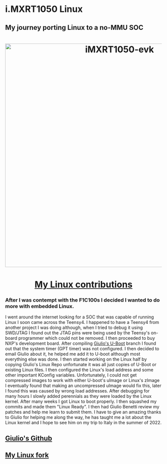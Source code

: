 # i.MXRT1050 Linux
## My journey porting Linux to a no-MMU SOC

# ![iMXRT1050-evk](https://www.nxp.com/assets/images/en/dev-board-image/IMX_RT1050-EVKB_TOP-LR.jpg)

# [My Linux contributions](https://github.com/torvalds/linux/commits?author=Mr-Bossman&since=2021-11-01) 

### After I was contempt with the F1C100s I decided I wanted to do more with embedded Linux.

I went around the internet looking for a SOC that was capable of running Linux I soon came across the Teensy4.
I happened to have a Teensy4 from another project I was doing although, when I tried to debug it using SWD/JTAG I found out the JTAG pins were being used by the Teensy's on-board programmer which could not be removed. I then proceeded to buy NXP's development board. After compiling [Giulio's U-Boot](https://github.com/giuliobenetti/u-boot-imxrt) branch I found out that the system timer (GPT timer) was not configured. I then decided to email Giulio about it, he helped me add it to U-boot although most everything else was done. I then started working on the Linux half by copying Giulio's Linux Repo unfortunate it was all just copies of U-Boot or existing Linux files. I then configured the Linux's load address and some other important KConfig variables.
Unfortunately, I could not get compressed images to work with either U-boot's uImage or Linux's zImage I eventually found that making an uncompressed uImage would fix this, later I found this was caused by wrong load addresses. After debugging for many hours I slowly added perennials as they were loaded by the Linux kernel. After many weeks I got Linux to boot properly. I then squashed my commits and made them "Linux Ready". I then had Giulio Benetti review my patches and help me learn to submit them. I have to give an amazing thanks to Giulio for helping me along the way, he has taught me a lot about the Linux kernel and I hope to see him on my trip to Italy in the summer of 2022.

## [Giulio's Github](https://github.com/giuliobenetti)

## [My Linux fork](https://github.com/Mr-Bossman/linux)

<style>
#my-linux-contributions{
	text-align: center;
}
#imxrt1050-evk{
	text-align: center;
}
img[alt=iMXRT1050-evk] {
	width: 45rem;
}
</style>